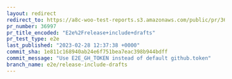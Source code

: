 ```yaml
---
layout: redirect
redirect_to: https://a8c-woo-test-reports.s3.amazonaws.com/public/pr/36997/e2e/index.html
pr_number: 36997
pr_title_encoded: "E2e%2Frelease+include+drafts"
pr_test_type: e2e
last_published: "2023-02-28 12:37:38 +0000"
commit_sha: 1e811c168940ab24e6f751bea7eac398b944bdff
commit_message: "Use E2E_GH_TOKEN instead of default github.token"
branch_name: e2e/release-include-drafts
---
```

